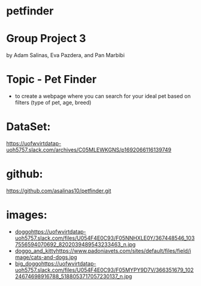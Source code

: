 # petfinder
# Group Project 3
by Adam Salinas, Eva Pazdera, and Pan Marbibi

# Topic - Pet Finder
- to create a webpage where you can search for your ideal pet based on filters (type of pet, age, breed)

# DataSet:
https://uofwvirtdatap-uoh5757.slack.com/archives/C05MLEWKGNS/p1692066116139749

# github:
https://github.com/asalinas10/petfinder.git

# images:
- [doggo](https://uofwvirtdatap-uoh5757.slack.com/files/U054F4E0C93/F05NNHXLE0Y/367448546_1037556594070692_8202039489543233463_n.jpg)https://uofwvirtdatap-uoh5757.slack.com/files/U054F4E0C93/F05NNHXLE0Y/367448546_1037556594070692_8202039489543233463_n.jpg
- [doggo_and_kitty](https://www.padoniavets.com/sites/default/files/field/image/cats-and-dogs.jpg)https://www.padoniavets.com/sites/default/files/field/image/cats-and-dogs.jpg
- [big_doggo](https://uofwvirtdatap-uoh5757.slack.com/files/U054F4E0C93/F05MYPY9D7V/366351679_10224674698916788_5188053717057230137_n.jpg)https://uofwvirtdatap-uoh5757.slack.com/files/U054F4E0C93/F05MYPY9D7V/366351679_10224674698916788_5188053717057230137_n.jpg
